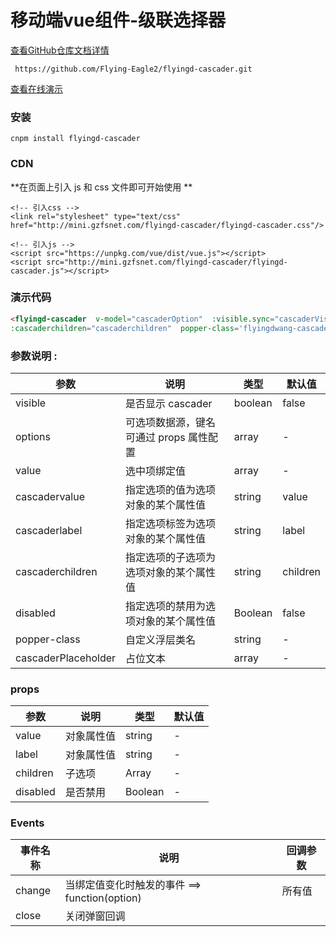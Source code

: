 #  移动端vue组件-级联选择器

[查看GitHub仓库文档详情](https://github.com/Flying-Eagle2/flyingd-cascader.git)

` https://github.com/Flying-Eagle2/flyingd-cascader.git`

[查看在线演示](http://mini.gzfsnet.com/flyingd-cascader/index.html)

### 安装

` cnpm install flyingd-cascader ` 

### CDN

**在页面上引入 js 和 css 文件即可开始使用 **

```  
<!-- 引入css -->
<link rel="stylesheet" type="text/css" href="http://mini.gzfsnet.com/flyingd-cascader/flyingd-cascader.css"/>

<!-- 引入js -->
<script src="https://unpkg.com/vue/dist/vue.js"></script>
<script src="http://mini.gzfsnet.com/flyingd-cascader/flyingd-cascader.js"></script>
```



### 演示代码

``` html
<flyingd-cascader  v-model="cascaderOption"  :visible.sync="cascaderVisible"  :options="options"  :cascadervalue="cascadervalue"  :cascaderlabel="cascaderlabel"  :placeholder="cascaderPlaceholder"
:cascaderchildren="cascaderchildren"  popper-class='flyingdwang-cascader'   @change="cascaderFun"  ></flyingd-cascader>
```

<script>
import flyingdCascader from 'flyingd-cascader';
export default {
  name: 'demo',
  components:{
    flyingdCascader
  },
  data () {
    return {
      options: [
         {
          value: 'ziyuan',
          label: '资源',
              children: [{
                  value: 'axure',
                  label: 'Axure Components'
              }, {
                  value: 'sketch',
                  label: 'Sketch Templates',
                disabled:true,
              }, {
                  value: 'jiaohu',
                  label: '组件交互文档'
              }]
          }
      ],
      cascadervalue:'value',
      cascaderlabel:'label',
      cascaderchildren:'children',
      cascaderOption:["ziyuan","axure"],
      cascaderPlaceholder:['选择内容','请选择参数'],
      cascaderVisible:false,
    }
  },
  methods: {
    cascaderFun:function (option){
        console.log(option,this.cascaderOption);
    },
  },
}
</script>






### 参数说明 :

| 参数                | 说明                                    | 类型    | 默认值   |
| ------------------- | --------------------------------------- | ------- | -------- |
| visible             | 是否显示 cascader                       | boolean | false    |
| options             | 可选项数据源，键名可通过 props 属性配置 | array   | -        |
| value               | 选中项绑定值                            | array   | -        |
| cascadervalue       | 指定选项的值为选项对象的某个属性值      | string  | value    |
| cascaderlabel       | 指定选项标签为选项对象的某个属性值      | string  | label    |
| cascaderchildren    | 指定选项的子选项为选项对象的某个属性值  | string  | children |
| disabled            | 指定选项的禁用为选项对象的某个属性值    | Boolean | false    |
| popper-class        | 自定义浮层类名                          | string  | -        |
| cascaderPlaceholder | 占位文本                                | array   | -        |

### props

| 参数     | 说明       | 类型    | 默认值 |
| -------- | ---------- | ------- | ------ |
| value    | 对象属性值 | string  | -      |
| label    | 对象属性值 | string  | -      |
| children | 子选项     | Array   | -      |
| disabled | 是否禁用   | Boolean | -      |

### Events

| 事件名称 | 说明                                           | 回调参数 |
| -------- | ---------------------------------------------- | -------- |
| change   | 当绑定值变化时触发的事件 ==>  function(option) | 所有值   |
| close    | 关闭弹窗回调                                   |          |